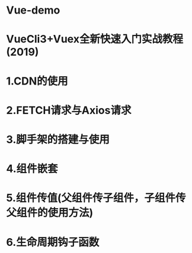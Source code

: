 # Vue-demo
# VueCli3+Vuex全新快速入门实战教程(2019)
# 1.CDN的使用
# 2.FETCH请求与Axios请求
# 3.脚手架的搭建与使用
# 4.组件嵌套
# 5.组件传值(父组件传子组件，子组件传父组件的使用方法)
# 6.生命周期钩子函数
